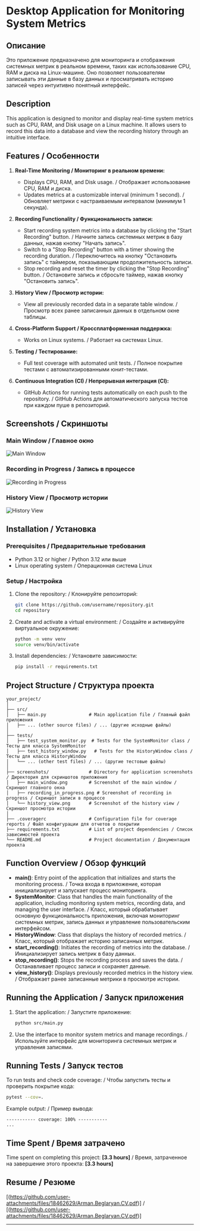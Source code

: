 # Desktop Application for Monitoring System Metrics

## Описание
Это приложение предназначено для мониторинга и отображения системных метрик в реальном времени, таких как использование CPU, RAM и диска на Linux-машине. Оно позволяет пользователям записывать эти данные в базу данных и просматривать историю записей через интуитивно понятный интерфейс.

## Description
This application is designed to monitor and display real-time system metrics such as CPU, RAM, and Disk usage on a Linux machine. It allows users to record this data into a database and view the recording history through an intuitive interface.

## Features / Особенности
1. **Real-Time Monitoring / Мониторинг в реальном времени:**
   - Displays CPU, RAM, and Disk usage. / Отображает использование CPU, RAM и диска.
   - Updates metrics at a customizable interval (minimum 1 second). / Обновляет метрики с настраиваемым интервалом (минимум 1 секунда).

2. **Recording Functionality / Функциональность записи:**
   - Start recording system metrics into a database by clicking the "Start Recording" button. / Начните запись системных метрик в базу данных, нажав кнопку "Начать запись".
   - Switch to a "Stop Recording" button with a timer showing the recording duration. / Переключитесь на кнопку "Остановить запись" с таймером, показывающим продолжительность записи.
   - Stop recording and reset the timer by clicking the "Stop Recording" button. / Остановите запись и сбросьте таймер, нажав кнопку "Остановить запись".

3. **History View / Просмотр истории:**
   - View all previously recorded data in a separate table window. / Просмотр всех ранее записанных данных в отдельном окне таблицы.

4. **Cross-Platform Support / Кроссплатформенная поддержка:**
   - Works on Linux systems. / Работает на системах Linux.

5. **Testing / Тестирование:**
   - Full test coverage with automated unit tests. / Полное покрытие тестами с автоматизированными юнит-тестами.

6. **Continuous Integration (CI) / Непрерывная интеграция (CI):**
   - GitHub Actions for running tests automatically on each push to the repository. / GitHub Actions для автоматического запуска тестов при каждом пуше в репозиторий.

## Screenshots / Скриншоты
### Main Window / Главное окно
![Main Window](screenshots/main_window.png)

### Recording in Progress / Запись в процессе
![Recording in Progress](screenshots/recording_in_progress.png)

### History View / Просмотр истории
![History View](screenshots/history_view.png)

## Installation / Установка
### Prerequisites / Предварительные требования
- Python 3.12 or higher / Python 3.12 или выше
- Linux operating system / Операционная система Linux

### Setup / Настройка
1. Clone the repository: / Клонируйте репозиторий:
   ```bash
   git clone https://github.com/username/repository.git
   cd repository
   ```
2. Create and activate a virtual environment: / Создайте и активируйте виртуальное окружение:
   ```bash
   python -m venv venv
   source venv/bin/activate
   ```
3. Install dependencies: / Установите зависимости:
   ```bash
   pip install -r requirements.txt
   ```

## Project Structure / Структура проекта

```
your_project/
│
├── src/
│   ├── main.py                # Main application file / Главный файл приложения
│   ├── ... (other source files) / ... (другие исходные файлы)
│
├── tests/
│   ├── test_system_monitor.py  # Tests for the SystemMonitor class / Тесты для класса SystemMonitor
│   ├── test_history_window.py   # Tests for the HistoryWindow class / Тесты для класса HistoryWindow
│   └── ... (other test files) / ... (другие тестовые файлы)
│
├── screenshots/               # Directory for application screenshots / Директория для скриншотов приложения
│   ├── main_window.png        # Screenshot of the main window / Скриншот главного окна
│   ├── recording_in_progress.png # Screenshot of recording in progress / Скриншот записи в процессе
│   └── history_view.png       # Screenshot of the history view / Скриншот просмотра истории
│
├── .coveragerc                # Configuration file for coverage reports / Файл конфигурации для отчетов о покрытии
├── requirements.txt           # List of project dependencies / Список зависимостей проекта
└── README.md                  # Project documentation / Документация проекта
```

## Function Overview / Обзор функций

- **main()**: Entry point of the application that initializes and starts the monitoring process. / Точка входа в приложение, которая инициализирует и запускает процесс мониторинга.
- **SystemMonitor**: Class that handles the main functionality of the application, including monitoring system metrics, recording data, and managing the user interface. / Класс, который обрабатывает основную функциональность приложения, включая мониторинг системных метрик, запись данных и управление пользовательским интерфейсом.
- **HistoryWindow**: Class that displays the history of recorded metrics. / Класс, который отображает историю записанных метрик.
- **start_recording()**: Initiates the recording of metrics into the database. / Инициализирует запись метрик в базу данных.
- **stop_recording()**: Stops the recording process and saves the data. / Останавливает процесс записи и сохраняет данные.
- **view_history()**: Displays previously recorded metrics in the history view. / Отображает ранее записанные метрики в просмотре истории.

## Running the Application / Запуск приложения
1. Start the application: / Запустите приложение:
   ```bash
   python src/main.py
   ```
2. Use the interface to monitor system metrics and manage recordings. / Используйте интерфейс для мониторинга системных метрик и управления записями.

## Running Tests / Запуск тестов
To run tests and check code coverage: / Чтобы запустить тесты и проверить покрытие кода:
```bash
pytest --cov=.
```
Example output: / Пример вывода:
```
----------- coverage: 100% ----------- 
...
```

## Time Spent / Время затрачено
Time spent on completing this project: **[3.3 hours]** / Время, затраченное на завершение этого проекта: **[3.3 hours]**


## Resume / Резюме
[(https://github.com/user-attachments/files/18462629/Arman.Beglaryan.CV.pdf)] / [(https://github.com/user-attachments/files/18462629/Arman.Beglaryan.CV.pdf)]

---
